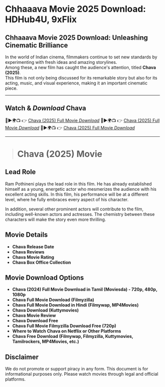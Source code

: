 # Chhaaava Movie 2025 Download: HDHub4U, 9xFlix

## Chhaaava Movie 2025 Download: Unleashing Cinematic Brilliance

In the world of Indian cinema, filmmakers continue to set new standards by experimenting with fresh ideas and amazing storylines.  
Among these, a new film has caught the audience's attention, titled **Chava (2025)**.  
This film is not only being discussed for its remarkable story but also for its acting, music, and visual experience, making it an important cinematic piece.  

---

## Watch & *Download* Chava  

🔹▶️🌍📺 👉 [Chava (2025) Full Movie *Download*]([https://example.com](https://todayfact.me/hyperswap-airdrop-how-to-join-and-get-rewards/))
🔹▶️🌍📺 👉 [Chava (2025) Full Movie *Download*]([https://example.com](https://todayfact.me/hyperswap-airdrop-how-to-join-and-get-rewards/))
🔹▶️🌍📺 👉 [Chava (2025) Full Movie *Download*]([https://example.com](https://todayfact.me/hyperswap-airdrop-how-to-join-and-get-rewards/))


---

>   # Chava (2025) Movie  

## Lead Role  
Ram Pothineni plays the lead role in this film. He has already established himself as a young, energetic actor who mesmerizes the audience with his excellent acting skills. In this film, his performance will be at a different level, where he fully embraces every aspect of his character.  

In addition, several other prominent actors will contribute to the film, including well-known actors and actresses. The chemistry between these characters will make the story even more thrilling.  

## Movie Details  

- **Chava Release Date**  
- **Chava Reviews**  
- **Chava Movie Rating**  
- **Chava Box Office Collection**  

## Movie Download Options  

- **Chava (2024) Full Movie Download in Tamil (Moviesda) - 720p, 480p, 1080p**  
- **Chava Full Movie Download (Filmyzilla)**  
- **Chava Full Movie Download in Hindi (Filmywap, MP4Movies)**  
- **Chava Download (Kuttymovies)**  
- **Chava Movie Review**  
- **Chava Download Free**  
- **Chava Full Movie Filmyzilla Download Free (720p)**  
- **Where to Watch Chava on Netflix or Other Platforms**  
- **Chava Free Download (Filmywap, Filmyzilla, Kuttymovies, Tamilrockers, MP4Movies, etc.)**  

## Disclaimer  
We do not promote or support piracy in any form. This document is for informational purposes only. Please watch movies through legal and official platforms.  
 
